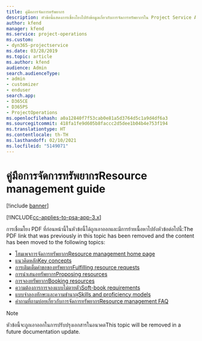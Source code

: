 ```yaml
---
title: คู่มือการจัดการทรัพยากร
description: หัวข้อนี้แสดงการเชื่องโยงไปยังข้อมูลเกี่ยวกับการจัดการทรัพยากรใน Project Service Automation
author: kfend
manager: kfend
ms.service: project-operations
ms.custom:
- dyn365-projectservice
ms.date: 03/28/2019
ms.topic: article
ms.author: kfend
audience: Admin
search.audienceType:
- admin
- customizer
- enduser
search.app:
- D365CE
- D365PS
- ProjectOperations
ms.openlocfilehash: a0a12840f7f53cab0e81a5d3764d5c1a9d4df6a3
ms.sourcegitcommit: 418fa1fe9d605b8faccc2d5dee1b04b4e753f194
ms.translationtype: HT
ms.contentlocale: th-TH
ms.lasthandoff: 02/10/2021
ms.locfileid: "5149071"
---
```

# <a name="resource-management-guide"></a><span data-ttu-id="0c340-103">คู่มือการจัดการทรัพยากร</span><span class="sxs-lookup"><span data-stu-id="0c340-103">Resource management guide</span></span>

[!include [banner](../../includes/psa-now-project-operations.md)]

[!INCLUDE[cc-applies-to-psa-app-3.x](../../includes/cc-applies-to-psa-app-3x.md)]

<span data-ttu-id="0c340-104">การเชื่อมโยง PDF ที่ก่อนหน้านี้ในหัวข้อนี้ได้ถูกเอาออกและมีการย้ายเนื้อหาไปยังหัวข้อต่อไปนี้:</span><span class="sxs-lookup"><span data-stu-id="0c340-104">The PDF link that was previously in this topic has been removed and the content has been moved to the following topics:</span></span>

- [<span data-ttu-id="0c340-105">โฮมเพจการจัดการทรัพยากร</span><span class="sxs-lookup"><span data-stu-id="0c340-105">Resource management home page</span></span>](../resource-management-home-page.md)
- [<span data-ttu-id="0c340-106">แนวคิดหลัก</span><span class="sxs-lookup"><span data-stu-id="0c340-106">Key concepts</span></span>](../reports-key-concepts.md)
- [<span data-ttu-id="0c340-107">การเติมเต็มคำขอของทรัพยากร</span><span class="sxs-lookup"><span data-stu-id="0c340-107">Fulfilling resource requests</span></span>](../resource-management-fulfill-requests.md)
- [<span data-ttu-id="0c340-108">การนำเสนอทรัพยากร</span><span class="sxs-lookup"><span data-stu-id="0c340-108">Proposing resources</span></span>](../resource-management-propose-resources.md)
- [<span data-ttu-id="0c340-109">การจองทรัพยากร</span><span class="sxs-lookup"><span data-stu-id="0c340-109">Booking resources</span></span>](../resource-management-book-resources-scheduleboard.md)
- [<span data-ttu-id="0c340-110">ความต้องการการจองแบบไม่ตายตัว</span><span class="sxs-lookup"><span data-stu-id="0c340-110">Soft-book requirements</span></span>](../resource-management-softbook-requirements.md)
- [<span data-ttu-id="0c340-111">แบบจำลองทักษะและความชำนาญ</span><span class="sxs-lookup"><span data-stu-id="0c340-111">Skills and proficiency models</span></span>](../resource-management-skills-proficiency.md)
- [<span data-ttu-id="0c340-112">คำถามที่ถามบ่อยเกี่ยวกับการจัดการทรัพยากร</span><span class="sxs-lookup"><span data-stu-id="0c340-112">Resource management FAQ</span></span>](../resource-management-faq.md)

> [!NOTE]
> <span data-ttu-id="0c340-113">หัวข้อนี้จะถูกเอาออกในการปรับปรุงเอกสารในอนาคต</span><span class="sxs-lookup"><span data-stu-id="0c340-113">This topic will be removed in a future documentation update.</span></span> 
